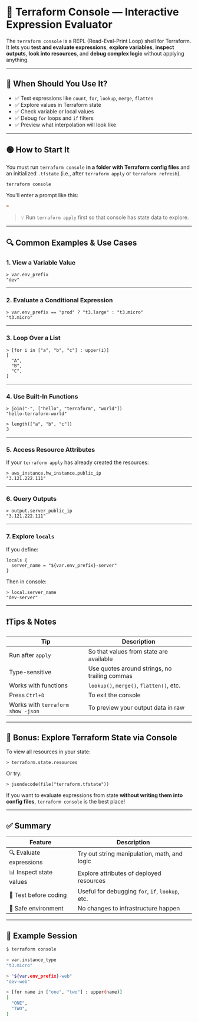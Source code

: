 # 🧮 Terraform Console — Interactive Expression Evaluator

The `terraform console` is a REPL (Read-Eval-Print Loop) shell for Terraform. It lets you **test and evaluate expressions**, **explore variables**, **inspect outputs**, **look into resources**, and **debug complex logic** without applying anything.

---

## 🧰 When Should You Use It?

- ✅ Test expressions like `count`, `for`, `lookup`, `merge`, `flatten`
- ✅ Explore values in Terraform state
- ✅ Check variable or local values
- ✅ Debug `for` loops and `if` filters
- ✅ Preview what interpolation will look like

---

## 🟢 How to Start It

You must run `terraform console` **in a folder with Terraform config files** and an initialized `.tfstate` (i.e., after `terraform apply` or `terraform refresh`).

```bash
terraform console
```

You'll enter a prompt like this:

```ini
>
```

> 💡 Run `terraform apply` first so that console has state data to explore.

---

## 🔍 Common Examples & Use Cases

### 1. View a Variable Value

```hcl
> var.env_prefix
"dev"
```

---

### 2. Evaluate a Conditional Expression

```hcl
> var.env_prefix == "prod" ? "t3.large" : "t3.micro"
"t3.micro"
```

---

### 3. Loop Over a List

```hcl
> [for i in ["a", "b", "c"] : upper(i)]
[
  "A",
  "B",
  "C",
]
```

---

### 4. Use Built-In Functions

```hcl
> join("-", ["hello", "terraform", "world"])
"hello-terraform-world"
```

```hcl
> length(["a", "b", "c"])
3
```

---

### 5. Access Resource Attributes

If your `terraform apply` has already created the resources:

```hcl
> aws_instance.hw_instance.public_ip
"3.121.222.111"
```

---

### 6. Query Outputs

```hcl
> output.server_public_ip
"3.121.222.111"
```

---

### 7. Explore `locals`

If you define:

```hcl
locals {
  server_name = "${var.env_prefix}-server"
}
```

Then in console:

```hcl
> local.server_name
"dev-server"
```

---

## ❗Tips & Notes

| Tip                               | Description                                   |
| --------------------------------- | --------------------------------------------- |
| Run after `apply`                 | So that values from state are available       |
| Type-sensitive                    | Use quotes around strings, no trailing commas |
| Works with functions              | `lookup()`, `merge()`, `flatten()`, etc.      |
| Press `Ctrl+D`                    | To exit the console                           |
| Works with `terraform show -json` | To preview your output data in raw            |

---

## 📘 Bonus: Explore Terraform State via Console

To view all resources in your state:

```hcl
> terraform.state.resources
```

Or try:

```hcl
> jsondecode(file("terraform.tfstate"))
```

If you want to evaluate expressions from state **without writing them into config files**, `terraform console` is the best place!

---

## ✅ Summary

| Feature                 | Description                                      |
| ----------------------- | ------------------------------------------------ |
| 🔍 Evaluate expressions | Try out string manipulation, math, and logic     |
| 📊 Inspect state values | Explore attributes of deployed resources         |
| 🧪 Test before coding   | Useful for debugging `for`, `if`, `lookup`, etc. |
| 🧘 Safe environment     | No changes to infrastructure happen              |

---

## 🧠 Example Session

```bash
$ terraform console

> var.instance_type
"t3.micro"

> "${var.env_prefix}-web"
"dev-web"

> [for name in ["one", "two"] : upper(name)]
[
  "ONE",
  "TWO",
]
```
